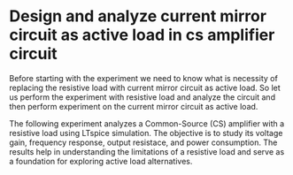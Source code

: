# Design and analyze current mirror circuit as active load in cs amplifier circuit

Before starting with the experiment we need to know what is necessity of replacing the resistive load with current mirror circuit as active load.
So let us perform the experiment with resistive load and analyze the circuit and then perform experiment on the current mirror circuit as active load.

The following experiment analyzes a Common-Source (CS) amplifier with a resistive load using LTspice simulation. The objective is to study its voltage gain, frequency response, output resistace, and power consumption. The results help in understanding the limitations of a resistive load and serve as a foundation for exploring active load alternatives.

